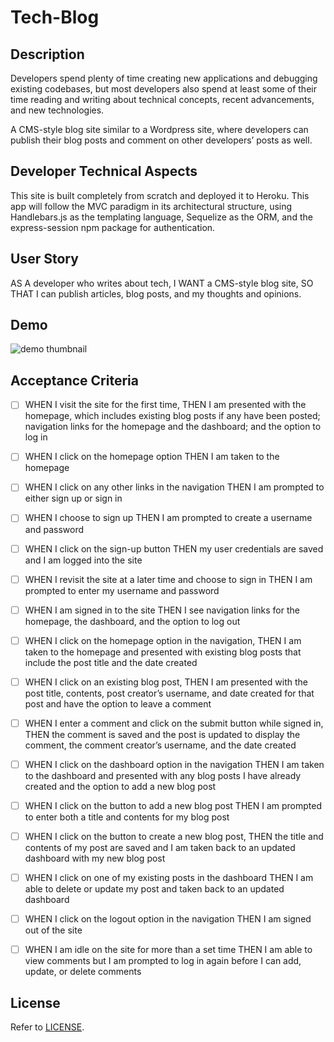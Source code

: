 # Tech-Blog
## Description
Developers spend plenty of time creating new applications and debugging existing codebases, but most developers also spend at least some of their time reading and writing about technical concepts, recent advancements, and new technologies.

A CMS-style blog site similar to a Wordpress site, where developers can publish their blog posts and comment on other developers’ posts as well.

## Developer Technical Aspects
This site is built completely from scratch and deployed it to Heroku. This app will follow the MVC paradigm in its architectural structure, using Handlebars.js as the templating language, Sequelize as the ORM, and the express-session npm package for authentication.

## User Story
AS A developer who writes about tech, I WANT a CMS-style blog site, SO THAT I can publish articles, blog posts, and my thoughts and opinions.

## Demo
![demo thumbnail](/assets/img/demo_of_program.jpg)

## Acceptance Criteria
- [ ] WHEN I visit the site for the first time, THEN I am presented with the homepage, which includes existing blog posts if any have been posted; navigation links for the homepage and the dashboard; and the option to log in

- [ ] WHEN I click on the homepage option THEN I am taken to the homepage

- [ ] WHEN I click on any other links in the navigation THEN I am prompted to either sign up or sign in

- [ ] WHEN I choose to sign up THEN I am prompted to create a username and password

- [ ] WHEN I click on the sign-up button THEN my user credentials are saved and I am logged into the site

- [ ] WHEN I revisit the site at a later time and choose to sign in THEN I am prompted to enter my username and password

- [ ] WHEN I am signed in to the site THEN I see navigation links for the homepage, the dashboard, and the option to log out

- [ ] WHEN I click on the homepage option in the navigation, THEN I am taken to the homepage and presented with existing blog posts that include the post title and the date created

- [ ] WHEN I click on an existing blog post, THEN I am presented with the post title, contents, post creator’s username, and date created for that post and have the option to leave a comment

- [ ] WHEN I enter a comment and click on the submit button while signed in, THEN the comment is saved and the post is updated to display the comment, the comment creator’s username, and the date created

- [ ] WHEN I click on the dashboard option in the navigation THEN I am taken to the dashboard and presented with any blog posts I have already created and the option to add a new blog post

- [ ] WHEN I click on the button to add a new blog post THEN I am prompted to enter both a title and contents for my blog post

- [ ] WHEN I click on the button to create a new blog post, THEN the title and contents of my post are saved and I am taken back to an updated dashboard with my new blog post

- [ ] WHEN I click on one of my existing posts in the dashboard THEN I am able to delete or update my post and taken back to an updated dashboard

- [ ] WHEN I click on the logout option in the navigation THEN I am signed out of the site

- [ ] WHEN I am idle on the site for more than a set time THEN I am able to view comments but I am prompted to log in again before I can add, update, or delete comments

## License
Refer to [LICENSE](/LICENSE).
